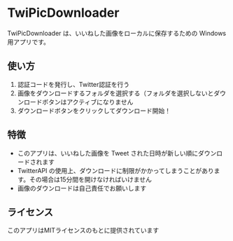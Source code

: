 # **TwiPicDownloader**

TwiPicDownloader は、いいねした画像をローカルに保存するための Windows 用アプリです。

## 使い方

1. 認証コードを発行し、Twitter認証を行う
1. 画像をダウンロードするフォルダを選択する（フォルダを選択しないとダウンロードボタンはアクティブになりません
1. ダウンロードボタンをクリックしてダウンロード開始！

## 特徴

* このアプリは、いいねした画像を Tweet された日時が新しい順にダウンロードされます
* TwitterAPI の使用上、ダウンロードに制限がかかってしまうことがあります。その場合は15分間を開けなければいけません
* 画像のダウンロードは自己責任でお願いします

## ライセンス

このアプリはMITライセンスのもとに提供されています
